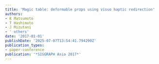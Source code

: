 ```yaml
---
title: 'Magic table: deformable props using visuo haptic redirection'
authors:
- K Matsumoto
- T Hashimoto
- J Mizutani
- ' others'
date: '2017-01-01'
publishDate: '2025-07-07T13:54:41.794290Z'
publication_types:
- paper-conference
publication: '*SIGGRAPH Asia 2017*'
---
```


